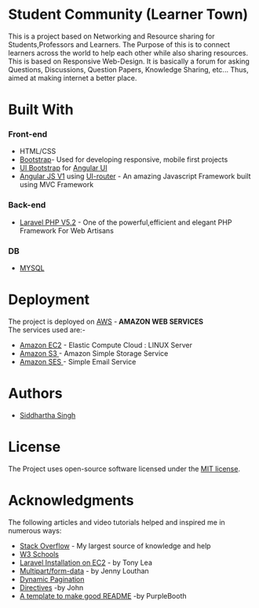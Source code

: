 <h1>Student Community <b>(Learner Town)</b></h1>
This is a project based on Networking and Resource sharing for Students,Professors and Learners. The Purpose of this is to connect
learners across the world to help each other while also sharing resources. This is based on Responsive Web-Design. It is basically a forum for asking Questions, Discussions,
Question Papers, Knowledge Sharing, etc... Thus, aimed at making internet a better place.

<h1>Built With</h1>
<h3>Front-end</h3>
<ul>
<li>HTML/CSS<br></li>
<li><a href="http://getbootstrap.com/">Bootstrap</a>- Used for developing responsive, mobile first projects</li>
<li><a href="https://angular-ui.github.io/bootstrap/">UI Bootstrap</a> for <a href="https://angular-ui.github.io/">Angular UI</a></li>
<li><a href="https://angularjs.org/">Angular JS V1</a> using <a href="https://ui-router.github.io/ng1/"> UI-router</a> - An amazing Javascript Framework built using MVC Framework</li>
</ul>

<h3>Back-end</h3>
<ul>
<li><a href="https://laravel.com/">Laravel PHP V5.2</a> - One of the powerful,efficient and elegant PHP Framework For Web Artisans</li>
</ul>

<h3>DB</h3>
<ul>
<li><a href="https://www.mysql.com/">MYSQL</a></li>
</ul>

<h1>Deployment</h1>
The project is deployed on <a href="https://aws.amazon.com/">AWS</a> -<b> AMAZON WEB SERVICES</b><br>
The services used are:-
<ul>
<li><a href="https://aws.amazon.com/ec2/">Amazon EC2</a> - Elastic Compute Cloud : LINUX Server</li>
<li><a href="https://aws.amazon.com/s3/">Amazon S3 </a>- Amazon Simple Storage Service</li>
<li><a href="https://aws.amazon.com/ses/">Amazon SES </a>- Simple Email Service </li>
</ul>

<h1>Authors</h1>
<ul>
<li><a href="https://github.com/siddharthasinghbisen" >Siddhartha Singh</a></li>
</ul>

<h1>License</h1>
The Project uses open-source software licensed under the <a href="https://opensource.org/licenses/MIT"> MIT license</a>.

<h1>Acknowledgments</h1>
The following articles and video tutorials helped and inspired me in numerous ways:
<ul>
<li>
  <a href="https://stackoverflow.com/">Stack Overflow</a> - My largest source of knowledge and help
</li>
<li>
  <a href="https://www.w3schools.com/">W3 Schools</a>
</li>
<li>
  <a href="http://www.tonylea.com/2013/installing-laravel-on-amazon-ec2/">Laravel Installation on EC2</a>
  - by Tony Lea
</li>
<li>
  <a href="https://www.uncorkedstudios.com/blog/multipartformdata-file-upload-with-angularjs/">Multipart/form-data</a>
  - by Jenny Louthan
</li>
<li>
  <a href="https://blog.kettle.io/dynamic-pagination-angularjs-laravel/">Dynamic Pagination</a>
</li>
<li>
  <a href="https://egghead.io/lessons/angularjs-first-directive">Directives</a>
  -by John
</li>
<li>
  <a href="https://gist.github.com/PurpleBooth/109311bb0361f32d87a2">A template to make good README</a>
  -by PurpleBooth
</li>
</ul>
